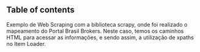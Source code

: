 ## Table of contents


Exemplo de Web Scraping com a biblioteca scrapy, onde foi realizado o mapeamento do Portal Brasil Brokers. Neste caso, temos os caminhos HTML para acessar as informações, e sendo assim, a utilização de xpaths no Item Loader.
